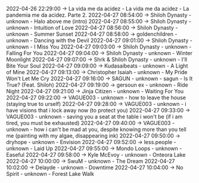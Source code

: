 2022-04-26 22:29:00 -> La vida me da acidez - La vida me da acidez - La pandemia me da acidez. Parte 2.
2022-04-27 08:54:00 -> Shiloh Dynasty - unknown - Halo above me (intro)
2022-04-27 08:55:00 -> Shiloh Dynasty - unknown - Intuition of Love
2022-04-27 08:56:00 -> Shiloh Dynasty - unknown - Summer Sunset
2022-04-27 08:58:00 -> goldenchildren - unknown - Dancing with the Devil
2022-04-27 09:01:00 -> Shiloh Dynasty - unknown - I Miss You
2022-04-27 09:03:00 -> Shiloh Dynasty - unknown - Falling For You
2022-04-27 09:04:00 -> Shiloh Dynasty - unknown - Winter Moonlight
2022-04-27 09:07:00 -> Shrk & Shiloh Dynasty - unknown - I'll Bite Your Soul
2022-04-27 09:09:00 -> Kudasaibeats - unknown - A Light of Mine
2022-04-27 09:13:00 -> Christopher Isaiah - unknown - My Pride Won't Let Me Cry
2022-04-27 09:16:00 -> SAGUN - unknown - sagun - Is It True? (Feat. Shiloh)
2022-04-27 09:19:00 -> gersoun ex - unknown - Ride Night
2022-04-27 09:21:00 -> Jinja Citizen - unknown - Waiting For You
2022-04-27 09:22:00 -> VAGUE003 - unknown - how to leave the house (staying true to urself)
2022-04-27 09:28:00 -> VAGUE003 - unknown - i have visions that i lock away now (to protect you)
2022-04-27 09:33:00 -> VAGUE003 - unknown - saving you a seat at the table i won't be (if i am tired, you must be exhausted)
2022-04-27 09:40:00 -> VAGUE003 - unknown - how i can't be mad at you, despite knowing more than you tell me (painting with my algae, disappearing ink)
2022-04-27 09:50:00 -> dryhope - unknown - Envision
2022-04-27 09:52:00 -> less.people - unknown - Laid Up
2022-04-27 09:55:00 -> Mondo Loops - unknown - Easeful
2022-04-27 09:58:00 -> Kyle McEvoy - unknown - Onteora Lake
2022-04-27 10:00:00 -> SwuM - unknown - The Dream
2022-04-27 10:02:00 -> Delayde - unknown - Downtime
2022-04-27 10:04:00 -> No Spirit - unknown - Forest Lake Walk
